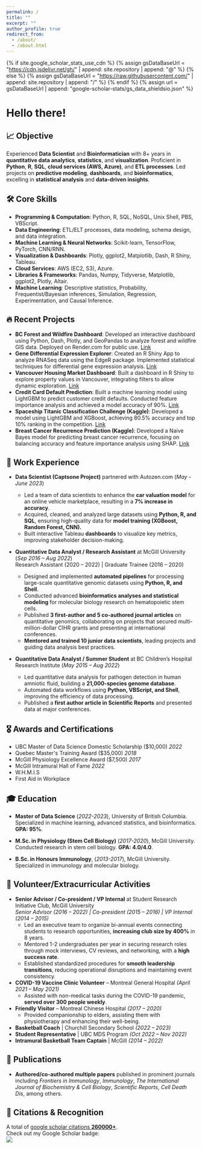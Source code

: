 ```yaml
---
permalink: /
title: ""
excerpt: ""
author_profile: true
redirect_from: 
  - /about/
  - /about.html
---
```


{% if site.google_scholar_stats_use_cdn %}
{% assign gsDataBaseUrl = "https://cdn.jsdelivr.net/gh/" | append: site.repository | append: "@" %}
{% else %}
{% assign gsDataBaseUrl = "https://raw.githubusercontent.com/" | append: site.repository | append: "/" %}
{% endif %}
{% assign url = gsDataBaseUrl | append: "google-scholar-stats/gs_data_shieldsio.json" %}

<span class='anchor' id='about-me'></span>

# Hello there!

## 📈 Objective
Experienced **Data Scientist** and **Bioinformatician** with 8+ years in **quantitative data analytics**, **statistics**, and **visualization**. Proficient in **Python**, **R**, **SQL**, **cloud services (AWS, Azure)**, and **ETL processes**. Led projects on **predictive modeling**, **dashboards**, and **bioinformatics**, excelling in **statistical analysis** and **data-driven insights**.

## 🛠 Core Skills
- **Programming & Computation**: Python, R, SQL, NoSQL, Unix Shell, PBS, VBScript.
- **Data Engineering**: ETL/ELT processes, data modeling, schema design, and data integration.
- **Machine Learning & Neural Networks**: Scikit-learn, TensorFlow, PyTorch, CNN/RNN.
- **Visualization & Dashboards**: Plotly, ggplot2, Matplotlib, Dash, R Shiny, Tableau.
- **Cloud Services**: AWS (EC2, S3), Azure.
- **Libraries & Frameworks**: Pandas, Numpy, Tidyverse, Matplotlib, ggplot2, Plotly, Altair.
- **Machine Learning**: Descriptive statistics, Probability, Frequentist/Bayesian inferences, Simulation, Regression, Experimentation, and Causal Inference.

## 🔥 Recent Projects
- **BC Forest and Wildfire Dashboard**: Developed an interactive dashboard using Python, Dash, Plotly, and GeoPandas to analyze forest and wildfire GIS data. Deployed on Render.com for public use. [Link](https://github.com/hcwang24/BC_Forest_WildFire_Dashboard)
- **Gene Differential Expression Explorer**: Created an R Shiny App to analyze RNASeq data using the EdgeR package. Implemented statistical techniques for differential gene expression analysis. [Link](https://github.com/hcwang24/GeneDifferentialExplorer)
- **Vancouver Housing Market Dashboard**: Built a dashboard in R Shiny to explore property values in Vancouver, integrating filters to allow dynamic exploration. [Link](https://hcwang24.shinyapps.io/van_houses/)
- **Credit Card Default Prediction**: Built a machine learning model using LightGBM to predict customer credit defaults. Conducted feature importance analysis and achieved a model accuracy of 90%. [Link](https://github.com/hcwang24/Credit_Card_Default_Prediction)
- **Spaceship Titanic Classification Challenge (Kaggle)**: Developed a model using LightGBM and XGBoost, achieving 80.5% accuracy and top 10% ranking in the competition. [Link](https://www.kaggle.com/code/hc1122/spaceship-titanic-with-lgbmclassifier-best-0-805/notebook)
- **Breast Cancer Recurrence Prediction (Kaggle)**: Developed a Naive Bayes model for predicting breast cancer recurrence, focusing on balancing accuracy and feature importance analysis using SHAP. [Link](https://www.kaggle.com/code/hc1122/breast-cancer-recurrence-prediction-with-naive-bay)


## 📖 Work Experience
- **Data Scientist (Captsone Project)** partnered with Autozen.com (*May - June 2023*)  
  - Led a team of data scientists to enhance the **car valuation model** for an online vehicle marketplace, resulting in a **7% increase in accuracy**.
  - Acquired, cleaned, and analyzed large datasets using **Python, R, and SQL**, ensuring high-quality data for **model training (XGBoost, Random Forest, CNN).**
  - Built interactive Tableau **dashboards** to visualize key metrics, improving stakeholder decision-making.
  
- **Quantitative Data Analyst / Research Assistant** at McGill University (_Sep 2016 – Aug 2022_)  
  Research Assistant (2020 – 2022) | Graduate Trainee (2016 – 2020)
  - Designed and implemented **automated pipelines** for processing large-scale quantitative genomic datasets using **Python, R, and Shell**.
  - Conducted advanced **bioinformatics analyses and statistical modeling** for molecular biology research on hematopoietic stem cells.
  - Published **3 first-author and 5 co-authored journal articles** on quantitative genomics, collaborating on projects that secured multi-million-dollar CIHR grants and presenting at international conferences.
  - **Mentored and trained 10 junior data scientists**, leading projects and guiding data analysis best practices.

- **Quantitative Data Analyst / Summer Student** at BC Children’s Hospital Research Institute (_May 2015 – Aug 2022_)  
  - Led quantitative data analysis for pathogen detection in human amniotic fluid, building a **21,000-species genome database**.
  - Automated data workflows using **Python, VBScript, and Shell**, improving the efficiency of data processing.
  - Published a **first author article in Scientific Reports** and presented data at major conferences.

## 🎖 Awards and Certifications
- UBC Master of Data Science Domestic Scholarship ($10,000) _2022_
- Quebec Master's Training Award ($35,000) _2018_
- McGill Physiology Excellence Award ($7,500) _2017_
- McGill Intramural Hall of Fame _2022_
- W.H.M.I.S
- First Aid in Workplace

## 🎓 Education
- **Master of Data Science** (*2022-2023*), University of British Columbia.  
  Specialized in machine learning, advanced statistics, and bioinformatics. **GPA: 95%**.
  
- **M.Sc. in Physiology (Stem Cell Biology)** (*2017-2020*), McGill University.  
  Conducted research in stem cell biology. **GPA: 4.0/4.0**.
  
- **B.Sc. in Honours Immunology**, (*2013-2017*), McGill University.  
  Specialized in immunology and molecular biology.

## 🏅 Volunteer/Extracurricular Activities
- **Senior Advisor / Co-president / VP Internal** at Student Research Initiative Club, McGill University    
  _Senior Advisor (2016 – 2022) | Co-president (2015 – 2016) | VP Internal (2014 – 2015)_
  - Led an executive team to organize bi-annual events connecting students to research opportunities, **increasing club size by 400%** in 8 years.
  - Mentored 1-2 undergraduates per year in securing research roles through mock interviews, CV reviews, and networking, with a **high success rate**.
  - Established standardized procedures for **smooth leadership transitions**, reducing operational disruptions and maintaining event consistency.
- **COVID-19 Vaccine Clinic Volunteer** – Montreal General Hospital _(April 2021 – May 2021)_
  - Assisted with non-medical tasks during the COVID-19 pandemic, **served over 300 people weekly**. 
- **Friendly Visitor** – Montreal Chinese Hospital _(2017 – 2020)_
  - Provided companionship to elders, assisting them with physiotherapy and enhancing their well-being.
- **Basketball Coach** | Churchill Secondary School _(2022 – 2023)_
- **Student Representative** | UBC MDS Program _(Oct 2022 – Nov 2022)_
- **Intramural Basketball Team Captain** | McGill _(2014 – 2022)_


## 📝 Publications
- **Authored/co-authored multiple papers** published in prominent journals including *Frontiers in Immunology*, *Immunology*, *The International Journal of Biochemistry & Cell Biology*, *Scientific Reports*, *Cell Death Dis*, among others.


## 💬 Citations & Recognition
A total of <a href='https://scholar.google.ca/citations?user=-F-G0pwAAAAJ&hl=en'>google scholar citations <strong><span id='total_cit'>260000+</span></strong></a>.  
Check out my Google Scholar badge:  
<a href='https://scholar.google.ca/citations?user=-F-G0pwAAAAJ&hl=en'>
  <img src="https://img.shields.io/endpoint?url=https%3A%2F%2Fscholar.google.ca%2Fcitations%3Fuser%3D-F-G0pwAAAAJ%26hl%3Den&logo=Google%20Scholar&labelColor=f6f6f6&color=9cf&style=flat&label=citations">
</a>

